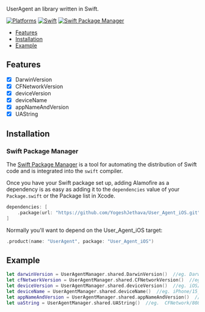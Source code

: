 UserAgent an library written in Swift.

[![Platforms](https://img.shields.io/badge/Platforms-iOS_watchOS_visionOS-yellowgreen?style=flat-square)](https://img.shields.io/badge/Platforms-iOS_watchOS_vision_OS-Green?style=flat-square)
[![Swift](https://img.shields.io/badge/Swift-5.7_5.8_5.9-orange?style=flat-square)](https://img.shields.io/badge/Swift-5.7_5.8_5.9-Orange?style=flat-square)
[![Swift Package Manager](https://img.shields.io/badge/Swift_Package_Manager-compatible-orange?style=flat-square)](https://img.shields.io/badge/Swift_Package_Manager-compatible-orange?style=flat-square)

- [Features](#features)
- [Installation](#installation)
- [Example](#example)


## Features
- [x] DarwinVersion
- [x] CFNetworkVersion
- [x] deviceVersion
- [x] deviceName
- [x] appNameAndVersion
- [x] UAString
                          
## Installation
                          
  ### Swift Package Manager

  The [Swift Package Manager](https://swift.org/package-manager/) is a tool for automating the distribution of Swift code and is integrated into the `swift` compiler.

  Once you have your Swift package set up, adding Alamofire as a dependency is as easy as adding it to the `dependencies` value of your `Package.swift` or the Package list in Xcode.

  ```swift
  dependencies: [
      .package(url: "https://github.com/YogeshJethava/User_Agent_iOS.git", .upToNextMajor(from: "1.0.0"))
  ]
  ```

  Normally you'll want to depend on the User_Agent_iOS target:

  ```swift
  .product(name: "UserAgent", package: "User_Agent_iOS")
  ```

## Example

```swift
let darwinVersion = UserAgentManager.shared.DarwinVersion()  //eg. Darwin/16.3.0
let cfNetworkVersion = UserAgentManager.shared.CFNetworkVersion()  //eg. CFNetwork/808.3
let deviceVersion = UserAgentManager.shared.deviceVersion()  //eg. iOS/10_1
let deviceName = UserAgentManager.shared.deviceName()  //eg. iPhone/15_Pro_Max
let appNameAndVersion = UserAgentManager.shared.appNameAndVersion()  //eg. MyApp/1
let uaString = UserAgentManager.shared.UAString()  //eg.  CFNetwork/808.3 Darwin/16.3.0 (iPhone/15_Pro_Max iOS/10_1)
```


